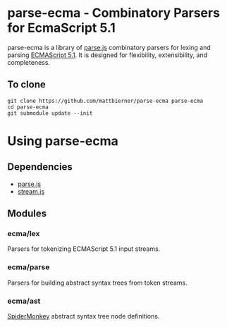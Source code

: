 # parse-ecma - Combinatory Parsers for EcmaScript 5.1 #

parse-ecma is a library of [parse.js][parsejs] combinatory parsers for lexing
and parsing [ECMAScript 5.1][ecma51]. It is designed for flexibility,
extensibility, and completeness.
 

## To clone ##
    git clone https://github.com/mattbierner/parse-ecma parse-ecma
    cd parse-ecma
    git submodule update --init


# Using parse-ecma #

## Dependencies ##
* [parse.js][parsejs]
* [stream.js][stream]


## Modules ##

### ecma/lex ###
Parsers for tokenizing ECMAScript 5.1 input streams.

### ecma/parse ###
Parsers for building abstract syntax trees from token streams.

### ecma/ast ###
[SpiderMonkey][parseapi] abstract syntax tree node definitions.
 
 
 
 
 
 [parsejs]: https://github.com/mattbierner/parse.js
 [ecma51]: http://www.ecma-international.org/publications/standards/Ecma-262.htm
 [parseapi]: https://developer.mozilla.org/en-US/docs/SpiderMonkey/Parser_API
 [stream]: https://github.com/mattbierner/stream.js